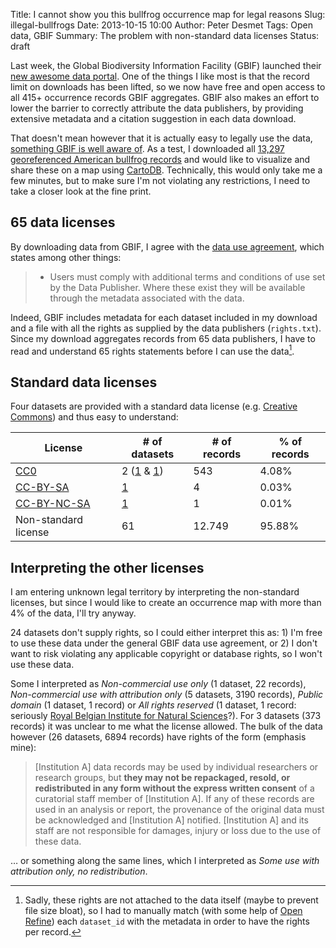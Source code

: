Title: I cannot show you this bullfrog occurrence map for legal reasons
Slug: illegal-bullfrogs
Date: 2013-10-15 10:00
Author: Peter Desmet
Tags: Open data, GBIF
Summary: The problem with non-standard data licenses
Status: draft

Last week, the Global Biodiversity Information Facility (GBIF) launched their [new awesome data portal](http://www.gbif.org/). One of the things I like most is that the record limit on downloads has been lifted, so we now have free and open access to all 415+ occurrence records GBIF aggregates. GBIF also makes an effort to lower the barrier to correctly attribute the data publishers, by providing extensive metadata and a citation suggestion in each data download.

That doesn't mean however that it is actually easy to legally use the data, [something GBIF is well aware of](filename|gbif-data-license.md). As a test, I downloaded all [13,297 georeferenced American bullfrog records](http://www.gbif.org/occurrence/search?GEOREFERENCED=true&SPATIAL_ISSUES=false&TAXON_KEY=2427091) and would like to visualize and share these on a map using [CartoDB](http://cartodb.com). Technically, this would only take me a few minutes, but to make sure I'm not violating any restrictions, I need to take a closer look at the fine print.

## 65 data licenses

By downloading data from GBIF, I agree with the [data use agreement](http://www.gbif.org/disclaimer/datause), which states among other things: 

> * Users must comply with additional terms and conditions of use set by the Data Publisher. Where these exist they will be available through the metadata associated with the data.

Indeed, GBIF includes metadata for each dataset included in my download and a file with all the rights as supplied by the data publishers (`rights.txt`). Since my download aggregates records from 65 data publishers, I have to read and understand 65 rights statements before I can use the data[^1].

[^1]: Sadly, these rights are not attached to the data itself (maybe to prevent file size bloat), so I had to manually match (with some help of [Open Refine](http://openrefine.org/)) each `dataset_id` with the metadata in order to have the rights per record.

## Standard data licenses

Four datasets are provided with a standard data license (e.g. [Creative Commons](http://creativecommons.org/licenses/)) and thus easy to understand:

License | # of datasets | # of records | % of records
--- | --- | --- | ---
[CC0](http://creativecommons.org/publicdomain/zero/1.0/) | 2 ([1](http://www.gbif.org/dataset/8c201186-d997-4b65-aac9-2fcf442a93f6) & [1](http://www.gbif.org/dataset/cc28549b-467f-448c-875e-881ca507aba8)) | 543 | 4.08%
[CC-BY-SA](http://creativecommons.org/licenses/by-sa/3.0/) | [1](http://www.gbif.org/dataset/b70121ef-b7ea-4316-a05b-abdf30f5ca09) | 4 | 0.03%
[CC-BY-NC-SA](http://creativecommons.org/licenses/by-sa/3.0/) | [1](http://www.gbif.org/dataset/94dce9c1-e2f0-45cb-a77b-8e5caa871a41) | 1 | 0.01%
Non-standard license | 61 | 12.749 | 95.88%

## Interpreting the other licenses

I am entering unknown legal territory by interpreting the non-standard licenses, but since I would like to create an occurrence map with more than 4% of the data, I'll try anyway.

24 datasets don't supply rights, so I could either interpret this as: 1) I'm free to use these data under the general GBIF data use agreement, or 2) I don't want to risk violating any applicable copyright or database rights, so I won't use these data.

Some I interpreted as *Non-commercial use only* (1 dataset, 22 records), *Non-commercial use with attribution only* (5 datasets, 3190 records), *Public domain* (1 dataset, 1 record) or *All rights reserved* (1 dataset, 1 record: seriously [Royal Belgian Institute for Natural Sciences](http://www.gbif.org/dataset/8138eb72-f762-11e1-a439-00145eb45e9a)?). For 3 datasets (373 records) it was unclear to me what the license allowed. The bulk of the data however (26 datasets, 6894 records) have rights of the form (emphasis mine):

> [Institution A] data records may be used by individual researchers or research groups, but **they may not be repackaged, resold, or redistributed in any form without the express written consent** of a curatorial staff member of [Institution A]. If any of these records are used in an analysis or report, the provenance of the original data must be acknowledged and [Institution A] notified. [Institution A] and its staff are not responsible for damages, injury or loss due to the use of these data.

… or something along the same lines, which I interpreted as *Some use with attribution only, no redistribution*.

